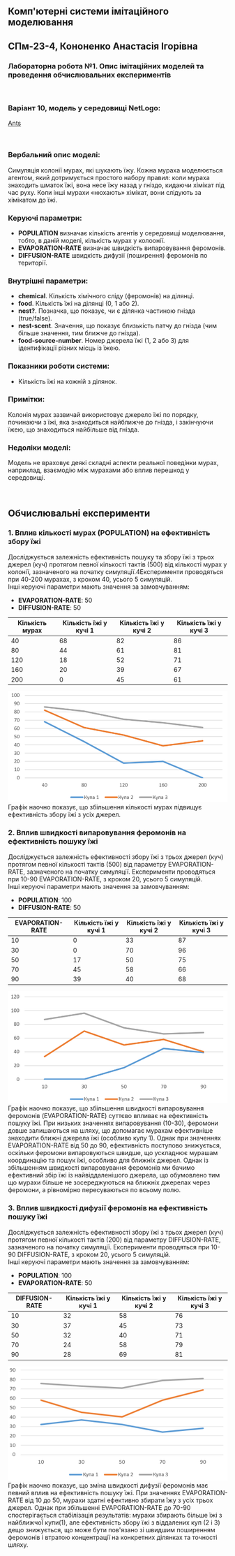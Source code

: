 ## Комп'ютерні системи імітаційного моделювання
## СПм-23-4, **Кононенко Анастасія Ігорівна**
### Лабораторна робота №**1**. Опис імітаційних моделей та проведення обчислювальних експериментів

<br>

### Варіант 10, модель у середовищі NetLogo:
[Ants](http://www.netlogoweb.org/launch#http://www.netlogoweb.org/assets/modelslib/Sample%20Models/Biology/Ants.nlogo)

<br>

### Вербальний опис моделі:
Симуляція колонії мурах, які шукають їжу. Кожна мураха моделюється агентом, який дотримується простого набору правил: коли мураха знаходить шматок їжі, вона несе їжу назад у гніздо, кидаючи хімікат під час руху. Коли інші мурахи «нюхають» хімікат, вони слідують за хімікатом до їжі.

### Керуючі параметри:
- **POPULATION** визначає кількість агентів у середовищі моделювання, тобто, в даній моделі, кількість мурах у колоонії.
- **EVAPORATION-RATE** визначає швидкість випаровування феромонів.
- **DIFFUSION-RATE** швидкість дифузії (поширення) феромонів по території.

### Внутрішні параметри:
- **chemical**. Кількість хімічного сліду (феромонів) на ділянці.
- **food**. Кількість їжі на ділянці (0, 1 або 2).
- **nest?**. Позначка, що показує, чи є ділянка частиною гнізда (true/false).
- **nest-scent**. Значення, що показує близькість патчу до гнізда (чим більше значення, тим ближче до гнізда).
- **food-source-number**. Номер джерела їжі (1, 2 або 3) для ідентифікації різних місць із їжею.

### Показники роботи системи:
- Кількість їжі на кожній з ділянок.

### Примітки:
Колонія мурах зазвичай використовує джерело їжі по порядку, починаючи з їжі, яка знаходиться найближче до гнізда, і закінчуючи їжею, що знаходиться найбільше від гнізда. 

### Недоліки моделі:
Модель не враховує деякі складні аспекти реальної поведінки мурах, наприклад, взаємодію між мурахами або вплив перешкод у середовищі.

<br>

## Обчислювальні експерименти
### 1. Вплив кількості мурах (POPULATION) на ефективність збору їжі
Досліджується залежність ефективність пошуку та збору їжі з трьох джерел (куч) протягом певної кількості тактів (500) від кількості мурах у колонії, зазначеного на початку симуляції.4Експерименти проводяться при 40-200 мурахах, з кроком 40, усього 5 симуляцій.  
Інші керуючі параметри мають значення за замовчуванням:
- **EVAPORATION-RATE**: 50
- **DIFFUSION-RATE**: 50

<table>
<thead>
<tr><th>Кількість мурах</th><th>Кількість їжі у кучі 1</th><th>Кількість їжі у кучі 2</th><th>Кількість їжі у кучі 3</th></tr>
</thead>
<tbody>
<tr><td>40</td><td>68</td><td>82</td><td>86</td></tr>
<tr><td>80</td><td>44</td><td>61</td><td>81</td></tr>
<tr><td>120</td><td>18</td><td>52</td><td>71</td></tr>
<tr><td>160</td><td>20</td><td>39</td><td>67</td></tr>
<tr><td>200</td><td>0</td><td>45</td><td>61</td></tr>
</tbody>
</table>

![Залежність ефективності збору їжі від кількості мурах у колонії](fig1.png)
Графік наочно показує, що збільшення кількості мурах підвищує ефективність збору їжі з усіх джерел.

### 2. Вплив швидкості випаровування феромонів на ефективність пошуку їжі
Досліджується залежність ефективності збору їжі з трьох джерел (куч) протягом певної кількості тактів (500) від параметру EVAPORATION-RATE, зазначеного на початку симуляції.
Експерименти проводяться при 10-90 EVAPORATION-RATE, з кроком 20, усього 5 симуляцій.  
Інші керуючі параметри мають значення за замовчуванням:
- **POPULATION**: 100
- **DIFFUSION-RATE**: 50

<table>
<thead>
<tr><th>EVAPORATION-RATE</th><th>Кількість їжі у кучі 1</th><th>Кількість їжі у кучі 2</th><th>Кількість їжі у кучі 3</th></tr>
</thead>
<tbody>
<tr><td>10</td><td>0</td><td>33</td><td>87</td></tr>
<tr><td>30</td><td>0</td><td>70</td><td>96</td></tr>
<tr><td>50</td><td>17</td><td>50</td><td>75</td></tr>
<tr><td>70</td><td>45</td><td>58</td><td>66</td></tr>
<tr><td>90</td><td>39</td><td>40</td><td>68</td></tr>
</tbody>
</table>

![Залежність ефективності збору їжі від швидкості випаровування феромонів](fig2.png)
Графік наочно показує, що збільшення швидкості випаровування феромонів (EVAPORATION-RATE) суттєво впливає на ефективність пошуку їжі. При низьких значеннях випаровування (10-30), феромони довше залишаються на шляху, що допомагає мурахам ефективніше знаходити ближні джерела їжі (особливо купу 1). Однак при значеннях EVAPORATION-RATE від 50 до 90, ефективність поступово знижується, оскільки феромони випаровуються швидше, що ускладнює мурашам координацію та пошук їжі, особливо для ближніх джерел. Однак із збільшенням швидкості випаровування феромонів ми бачимо ефективний збір їжі із найвіддаленішого джерела, що обумовлено тим що мурахи більше не зосереджуються на ближніх джерелах через феромони, а рівномірно пересуваються по всьому полю.

### 3. Вплив швидкості дифузії феромонів на ефективність пошуку їжі
Досліджується залежність ефективності збору їжі з трьох джерел (куч) протягом певної кількості тактів (200) від параметру DIFFUSION-RATE, зазначеного на початку симуляції.
Експерименти проводяться при 10-90 DIFFUSION-RATE, з кроком 20, усього 5 симуляцій.  
Інші керуючі параметри мають значення за замовчуванням:
- **POPULATION**: 100
- **EVAPORATION-RATE**: 50

<table>
<thead>
<tr><th>DIFFUSION-RATE</th><th>Кількість їжі у кучі 1</th><th>Кількість їжі у кучі 2</th><th>Кількість їжі у кучі 3</th></tr>
</thead>
<tbody>
<tr><td>10</td><td>32</td><td>58</td><td>76</td></tr>
<tr><td>30</td><td>37</td><td>45</td><td>73</td></tr>
<tr><td>50</td><td>32</td><td>40</td><td>71</td></tr>
<tr><td>70</td><td>24</td><td>58</td><td>79</td></tr>
<tr><td>90</td><td>28</td><td>69</td><td>81</td></tr>
</tbody>
</table>

![Залежність ефективності збору їжі від швидкості дифузії феромонів](fig3.png)
Графік наочно показує, що зміна швидкості дифузії феромонів має певний вплив на ефективність пошуку їжі. При значеннях EVAPORATION-RATE від 10 до 50, мурахи здатні ефективно збирати їжу з усіх трьох джерел. Однак при збільшенні EVAPORATION-RATE до 70-90 спостерігається стабілізація результатів: мурахи збирають більше їжі з найближчоЇ купи(1), але ефективність збору їжі з віддалених куп (2 і 3) дещо знижується, що може бути пов'язано зі швидшим поширенням феромонів і втратою концентрації на конкретних ділянках та точності шляху.
